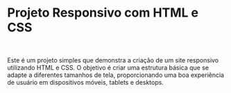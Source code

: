 <h1>Projeto Responsivo com HTML e CSS</h1>
<br>
<p>Este é um projeto simples que demonstra a criação de um site responsivo utilizando HTML e CSS. O objetivo é criar uma estrutura básica que se adapte a diferentes tamanhos de tela, proporcionando uma boa experiência de usuário em dispositivos móveis, tablets e desktops.</p>
